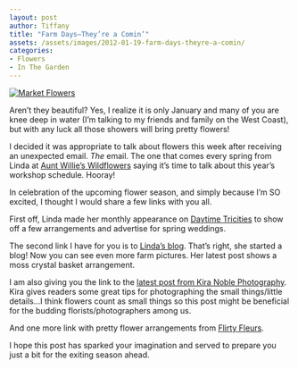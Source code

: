 ```yaml
---
layout: post
author: Tiffany
title: "Farm Days–They’re a Comin’"
assets: /assets/images/2012-01-19-farm-days-theyre-a-comin/
categories: 
- Flowers
- In The Garden
---
```


[![](jekyll_uploads/2012/01/Market-Flowers-028-Copy-575x381.jpg "Market Flowers")](http://www.sweetpeonies.com/2012/01/farm-days-theyre-a-comin/market-flowers-028-copy/)

Aren’t they beautiful? Yes, I realize it is only January and many of you are knee deep in water (I’m talking to my friends and family on the West Coast), but with any luck all those showers will bring pretty flowers!

I decided it was appropriate to talk about flowers this week after receiving an unexpected email. _The_ email. The one that comes every spring from Linda at [Aunt Willie’s Wildflowers](http://auntwillieswildflowers.com/) saying it’s time to talk about this year’s workshop schedule. Hooray!

In celebration of the upcoming flower season, and simply because I’m SO excited, I thought I would share a few links with you all.

First off, Linda made her monthly appearance on [Daytime Tricities](http://www2.daytimetricities.com/lifestyles/2012/jan/17/1/planning-your-flowers-for-a-2012-wedding-46271-vi-33913/) to show off a few arrangements and advertise for spring weddings.

The second link I have for you is to [Linda’s blog](http://auntwillies.wordpress.com/). That’s right, she started a blog! Now you can see even more farm pictures. Her latest post shows a moss crystal basket arrangement.

I am also giving you the link to the [latest post from Kira Noble Photography](http://www.kiranoblephotographyblog.com/2012/01/the-small-things/). Kira gives readers some great tips for photographing the small things/little details…I think flowers count as small things so this post might be beneficial for the budding florists/photographers among us.

And one more link with pretty flower arrangements from [Flirty Fleurs](http://www.flirtyfleurs.com/eye-candy-from-florali/).

I hope this post has sparked your imagination and served to prepare you just a bit for the exiting season ahead.